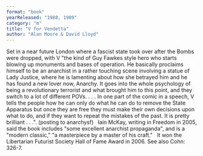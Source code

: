 ```yaml
---
format: "book"
yearReleased: "1988, 1989"
category: "m"
title: "V for Vendetta"
author: "Alan Moore & David Lloyd"
---
```

Set in a near future London where a fascist state took over after the Bombs were dropped, with V  "the kind of Guy Fawkes style hero who starts blowing up monuments and bases of operation. He basically proclaims himself to be an anarchist in a rather touching scene involving a statue of Lady Justice, where he is lamenting about how she betrayed him and he has found a new lover now, Anarchy. It goes into the whole psychology of being a revolutionary terrorist and what brought him to this point, and they switch to a lot of different POVs. . . . In one part of the comic in a speech, V tells the people how he can only do what he can do to remove the State Apparatus but once they are free they must make their own decisions upon what to do, and if they want to repeat the mistakes of the past. It is pretty brilliant . . .". (posting to anarchysf)
 
Iain McKay, writing in   Freedom in 2005, said the book includes "some excellent anarchist  propaganda", and is a "modern classic," "a masterpiece by a master of his  craft."
 
It won the Libertarian Futurist Society  Hall of Fame Award in 2006. See also Cohn: 326-7.
 